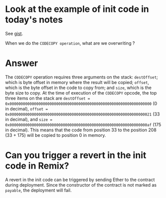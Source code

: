 # Look at the example of init code in today's notes

See [gist](https://gist.github.com/extropyCoder/4243c0f90e6a6e97006a31f5b9265b94).

When we do the ```CODECOPY operation```, what are we overwriting ?

# Answer

The ```CODECOPY``` operation requires three arguments on the stack: ```destOffset```; which is byte offset in memory where the result will be copied; ```offset```, which is the byte offset in the code to copy from; and ```size```, which is the byte size to copy. At the time of execution of the ```CODECOPY``` opcode, the top three items on the stack are ```destOffset = 0x0000000000000000000000000000000000000000000000000000000000000000``` (0 in decimal), ```offset = 0x0000000000000000000000000000000000000000000000000000000000000021``` (33 in decimal), and ```size = 0x00000000000000000000000000000000000000000000000000000000000000af``` (175 in decimal). This means that the code from position 33 to the position 208 (33 + 175) will be copied to position 0 in memory.

# Can you trigger a revert in the init code in Remix?

A revert in the init code can be triggered by sending Ether to the contract during deployment. Since the constructor of the contract is not marked as ```payable```, the deployment will fail.